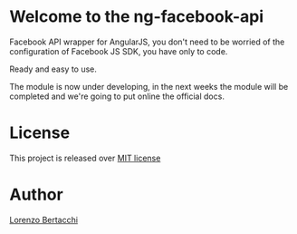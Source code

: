 Welcome to the ng-facebook-api
===============================

Facebook API wrapper for AngularJS, you don't need to be worried of the configuration of Facebook JS SDK, you have only to code.

Ready and easy to use.

The module is now under developing, in the next weeks the module will be completed and we're going to put online the official docs.

License
===============================
This project is released over [MIT license](http://opensource.org/licenses/MIT "MIT License")

Author
===============================
[Lorenzo Bertacchi](http://www.lorenzobertacchi.it/)
